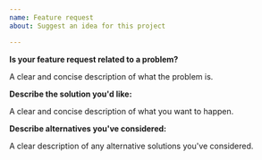 ```yaml
---
name: Feature request
about: Suggest an idea for this project

---
```


**Is your feature request related to a problem?**

A clear and concise description of what the problem is.

**Describe the solution you'd like:**

A clear and concise description of what you want to happen.

**Describe alternatives you've considered:**

A clear description of any alternative solutions you've considered.